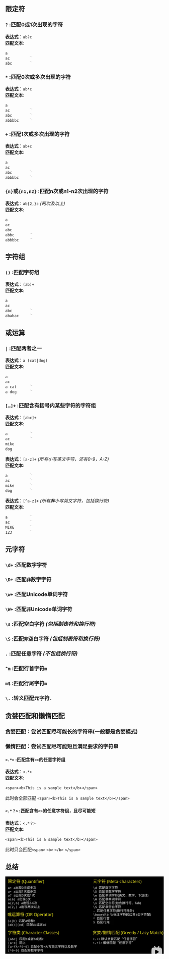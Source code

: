 ## 限定符  
### **`?`** :匹配0或1次出现的字符  
**表达式**：`ab?c`  
**匹配文本**:  
```
a   
ac         `
abc        `
```
### **`*`** :匹配0次或多次出现的字符  
**表达式**：`ab*c`  
**匹配文本**:  
```
a   
ac         `
abc        `
abbbbc     `
```
### **`+`** :匹配1次或多次出现的字符  
**表达式**：`ab+c`  
**匹配文本**:  
```
a   
ac         
abc        `
abbbbc     `
```
### **`{n}`或`{n1,n2}`** :匹配n次或n1-n2次出现的字符  
**表达式**：`ab{2,}c` *(两次及以上)*   
**匹配文本**:  
```
a   
ac         
abc        
abbc       `
abbbbc     `
```
## 字符组
### **`()`** :匹配字符组  
**表达式**：`(ab)+`  
**匹配文本**:  
```
a   
ac         
abc        `
ababac     `
```  
## 或运算  
### **`|`** :匹配两者之一  
**表达式**：`a (cat|dog)`  
**匹配文本**:  
```
a   
ac         
a cat      `
a dog      `
```  
### **`[…]+`** :匹配含有括号内某些字符的字符组    
**表达式**：`[abc]+`  
**匹配文本**:  
```
a          `
ac         `
mike       
dog        
```  
**表达式**：`[a-z]+`  *(所有小写英文字符，还有0-9，A-Z)*  
**匹配文本**:  
```
a          `
ac         `
mike       `
dog        `
```  
**表达式**：`[^a-z]+`  *(所有****非****小写英文字符，包括换行符)*  
**匹配文本**:  
```
a          `
ac         `
MIKE       `
123        `
```  
## 元字符
### **`\d+`** :匹配数字字符  
### **`\D+`** :匹配`非`数字字符
### **`\w+`** :匹配Unicode单词字符  
### **`\W+`** :匹配`非`Unicode单词字符
### **`\s`**  :匹配空白字符 *(包括制表符和换行符)*    
### **`\S`**  :匹配`非`空白字符 *(包括制表符和换行符)*  
### **`.`**  :匹配任意字符 *(不包括换行符)*  
### **`^m`**  :匹配行首字符`m`  
### **`m$`**  :匹配行尾字符`m`  
### **`\.`**  :转义匹配元字符`.`  
## 贪婪匹配和懒惰匹配  
### 贪婪匹配：尝试匹配尽可能长的字符串(一般都是贪婪模式)
### 懒惰匹配：尝试匹配尽可能短且满足要求的字符串
#### **`<.*>`**  :匹配含有`<>`的任意字符组  
**表达式**：`<.*>`    
**匹配文本**:  
```
<span><b>This is a sample text</b></span>
```  
此时会全部匹配 `<span><b>This is a sample text</b></span>`  
#### **`<.*？>`**  :匹配含有`<>`的任意字符组，且尽可能短  
**表达式**：`<.*？>`    
**匹配文本**:  
```
<span><b>This is a sample text</b></span>
```  
此时只会匹配`<span>` `<b>` `</b>` `</span>`  
## 总结
![alt text](image.png)